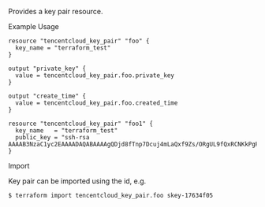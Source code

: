 Provides a key pair resource.

Example Usage

```hcl
resource "tencentcloud_key_pair" "foo" {
  key_name = "terraform_test"
}

output "private_key" {
  value = tencentcloud_key_pair.foo.private_key
}

output "create_time" {
  value = tencentcloud_key_pair.foo.created_time
}

resource "tencentcloud_key_pair" "foo1" {
  key_name   = "terraform_test"
  public_key = "ssh-rsa AAAAB3NzaC1yc2EAAAADAQABAAAAgQDjd8fTnp7Dcuj4mLaQxf9Zs/ORgUL9fQxRCNKkPgP1paTy1I513maMX126i36Lxxl3+FUB52oVbo/FgwlIfX8hyCnv8MCxqnuSDozf1CD0/wRYHcTWAtgHQHBPCC2nJtod6cVC3kB18KeV4U7zsxmwFeBIxojMOOmcOBuh7+trRw=="
}
```

Import

Key pair can be imported using the id, e.g.

```
$ terraform import tencentcloud_key_pair.foo skey-17634f05
```